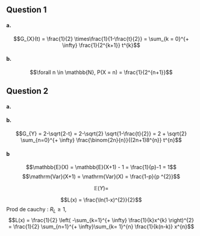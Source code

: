 ## Question 1
#### a.
$$G_{X}(t) = \frac{1}{2} \times\frac{1}{1-\frac{t}{2}} = \sum_{k = 0}^{+ \infty} \frac{1}{2^{k+1}} t^{k}$$
#### b.
$$\forall n \in \mathbb{N}, P(X = n) = \frac{1}{2^{n+1}}$$

## Question 2
#### a.
#### b.
$$G_{Y} = 2-\sqrt{2-t} = 2-\sqrt{2} \sqrt{1-\frac{t}{2}} = 2 + \sqrt{2} \sum_{n=0}^{+ \infty} \frac{\binom{2n}{n}}{(2n+1)8^{n}}  t^{n}$$

#### b
$$\mathbb{E}(X) = \mathbb{E}(X+1) - 1 = \frac{1}{p}-1 = 1$$
$$\mathrm{Var}(X+1) = \mathrm{Var}(X) = \frac{1-p}{p
^{2}}$$

$$\mathbb{E}(Y) = $$

$$L(x) = \frac{\ln(1-x)^{2}}{2}$$
Prod de cauchy : $R_{L} \geq 1$, 
$$L(x) = \frac{1}{2} \left( -\sum_{k=1}^{+ \infty} \frac{1}{k}x^{k} \right)^{2} = \frac{1}{2} \sum_{n=1}^{+ \infty}\sum_{k= 1}^{n} \frac{1}{k(n-k)} x^{n}$$
